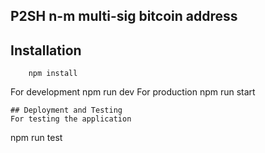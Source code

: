 <!-- IT Hunter -->
## P2SH n-m multi-sig bitcoin address
## Installation
```
    npm install
```    
For development
    npm run dev
For production
    npm run start
```
## Deployment and Testing
For testing the application
```
 npm run test
```

